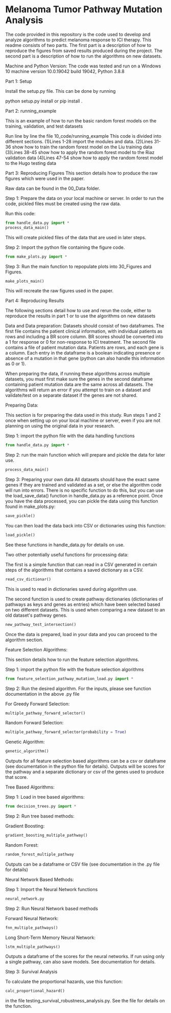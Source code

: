 # Melanoma Tumor Pathway Mutation Analysis
The code provided in this repository is the code used to develop and analyze algorithms to predict melanoma response to ICI therapy.
This readme consists of two parts. The first part is a description of how to reproduce the figures from saved results produced during the project.
The second part is a description of how to run the algorithms on new datasets.

Machine and Python Version: The code was tested and run on a Windows 10 machine version 10.0.19042 build 19042, Python 3.8.8

Part 1: Setup

Install the setup.py file. This can be done by running 

python setup.py install 
or 
pip install . 

Part 2: running_example

This is an example of how to run the basic random forest models on the training, validation, and test datasets

Run line by line the file 10_code/running_example
This code is divided into different sections. 
   (1)Lines 1-28 import the modules and data.
   (2)Lines 31-36 show how to train the random forest model on the Liu training data
   (3)Lines 38-45 show how to apply the random forest model to the Riaz validation data
   (4)Lines 47-54 show how to apply the random forest model to the Hugo testing data

Part 3: Reproducing Figures
This section details how to produce the raw figures which were used in the paper.

Raw data can be found in the 00_Data folder.

Step 1: Prepare the data on your local machine or server.
In order to run the code, pickled files must be created using the raw data.

Run this code:
```python
from handle_data.py import *
process_data_main()
```
This will create pickled files of the data that are used in later steps.

Step 2: Import the python file containing the figure code.

```python
from make_plots.py import *
```

Step 3: Run the main function to repopulate plots into 30_Figures and Figures.

```python
make_plots_main()
```

This will recreate the raw figures used in the paper.


Part 4: Reproducing Results

The following sections detail how to use and rerun the code, either to reproduce the results in part 1 or to use the algorithms on new datasets

Data and Data preparation: Datasets should consist of two dataframes. The first file contains the patient clinical information, with individual patients as rows and including a BR score column. BR scores should be converted into a 1 for response or 0 for non-response to ICI treatment. The second file contains a file of patient mutation data. Patients are rows, and each gene is a column. Each entry in the dataframe is a boolean indicating presence or absence of a mutation in that gene (python can also handle this information as 0 or 1).

When preparing the data, if running these algorithms across multiple datasets, you must first make sure the genes in the second dataframe containing patient mutation data are the same across all datasets. The algorithms will return an error if you attempt to train on a dataset and validate/test on a separate dataset if the genes are not shared.

Preparing Data:

This section is for preparing the data used in this study. Run steps 1 and 2 once when setting up on your local machine or server, even if you are not planning on using the original data in your research.

Step 1: import the python file with the data handling functions
```python
from handle_data.py import *
```

Step 2: run the main function which will prepare and pickle the data for later use.
```python
process_data_main()
```

Step 3: Preparing your own data
All datasets should have the exact same genes if they are trained and validated as a set, or else the algorithm code will run into errors. There is no specific function to do this, but you can use the load_save_data() function in handle_data.py as a reference point. Once you have the data processed, you can pickle the data using this function found in make_plots.py:

```python
save_pickle()
```
You can then load the data back into CSV or dictionaries using this function:

```python
load_pickle()
```
See these functions in handle_data.py for details on use.

Two other potentially useful functions for processing data:

The first is a simple function that can read in a CSV generated in certain steps of the algorithms that contains a saved dictionary as a CSV.

```python
read_csv_dictionar()
```
This is used to read in dictionaries saved during algorithm use.

The second function is used to create pathway dictionaries (dictionaries of pathways as keys and genes as entries) which have been selected based on two different datasets. This is used when comparing a new dataset to an old dataset's pathway genes.

```python
new_pathway_test_intersection()
```

Once the data is prepared, load in your data and you can proceed to the algorithm section.

Feature Selection Algorithms:

This section details how to run the feature selection algorithms.

Step 1: import the python file with the feature selection algorithms
```python
from feature_selection_pathway_mutation_load.py import *
```
Step 2: Run the desired algorithm. For the inputs, please see function documentation in the above .py file

For Greedy Forward Selection:
```python
multiple_pathway_forward_selector()
```
Random Forward Selection:
```python
multiple_pathway_forward_selector(probability = True)
```

Genetic Algorithm:
```python
genetic_algorithm()
```

Outputs for all feature selection based algorithms can be a csv or dataframe (see documentation in the python file for details). Outputs will be scores for the pathway and a separate dictionary or csv of the genes used to produce that score.

Tree Based Algorithms:

Step 1: Load in tree based algorithms:
```python
from decision_trees.py import *
```

Step 2: Run tree based methods:

Gradient Boosting:
```python
gradient_boosting_multiple_pathway()
```

Random Forest:
```python
random_forest_multiple_pathway
```

Outputs can be a dataframe or CSV file (see documentation in the .py file for details)

Neural Network Based Methods:

Step 1: Import the Neural Network functions
```python
neural_network.py
```

Step 2: Run Neural Network based methods

Forward Neural Network:
```python
fnn_multiple_pathways()
```

Long Short-Term Memory Neural Network:
```python
lstm_multiple_pathways()
```

Outputs a dataframe of the scores for the neural networks. If run using only a single pathway, can also save models. See documentation for details.

Step 3: Survival Analysis

To calculate the proportional hazards, use this function:

```python
calc_proportional_hazard()
```

in the file testing_survival_robustness_analysis.py. See the file for details on the function.
